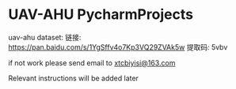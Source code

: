 # UAV-AHU PycharmProjects

uav-ahu dataset:
链接: https://pan.baidu.com/s/1YgSffv4o7Kp3VQ29ZVAk5w 提取码: 5vbv

if not work please send email to xtcbiyisi@163.com

Relevant instructions will be added later 
